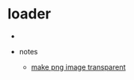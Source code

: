 # loader

* 


* notes
  * [make png image transparent](https://stackoverflow.com/questions/12945763/how-to-convert-the-background-to-transparent)
